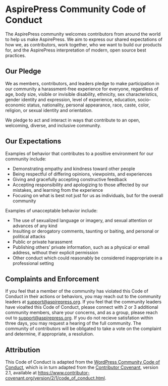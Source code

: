 # AspirePress Community Code of Conduct

The AspirePress community welcomes contributors from around the world to help us make AspirePress. We aim to express our shared expectations of how we, as contributors, work together, who we want to build our products for, and the AspirePress interpretation of modern, open source best practices.

## Our Pledge

We as members, contributors, and leaders pledge to make participation in our community a harassment-free experience for everyone, regardless of age, body size, visible or invisible disability, ethnicity, sex characteristics, gender identity and expression, level of experience, education, socio-economic status, nationality, personal appearance, race, caste, color, religion, or sexual identity and orientation.

We pledge to act and interact in ways that contribute to an open, welcoming, diverse, and inclusive community.

## Our Expectations

Examples of behavior that contributes to a positive environment for our community include:

* Demonstrating empathy and kindness toward other people
* Being respectful of differing opinions, viewpoints, and experiences
* Giving and gracefully accepting constructive feedback
* Accepting responsibility and apologizing to those affected by our mistakes, and learning from the experience
* Focusing on what is best not just for us as individuals, but for the overall community

Examples of unacceptable behavior include:

* The use of sexualized language or imagery, and sexual attention or advances of any kind
* Insulting or derogatory comments, taunting or baiting, and personal or political attacks
* Public or private harassment
* Publishing others’ private information, such as a physical or email address, without their explicit permission
* Other conduct which could reasonably be considered inappropriate in a professional setting

## Complaints and Enforcement

If you feel that a member of the community has violated this Code of Conduct in their actions or behaviors, you may reach
out to the community leaders at support@aspirepress.org. If you feel that the community leaders have vioalted this Code
of Conduct, please connect with 2 or 3 additional community members, share your concerns, and as a group, please reach
out to support@aspirepress.org. If you do not recieve satisfation within three days, you may request a hearing of the full
community. The community of contributors will be obligated to take a vote on the complaint and determine, if appropriate,
a resolution.

## Attribution

This Code of Conduct is adapted from the [WordPress Community Code of Conduct](https://github.com/WordPress/.github/blob/trunk/CODE_OF_CONDUCT.md), which is in turn adapted from the [Contributor Covenant](https://www.contributor-covenant.org/), version 2.1, available at https://www.contributor-covenant.org/version/2/1/code_of_conduct.html.

